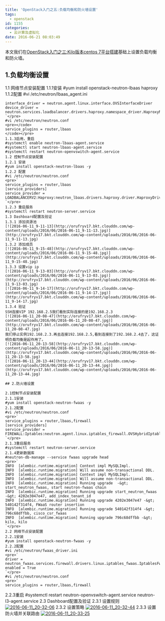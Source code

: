 ```yaml
---
title: 'OpenStack入门之五:负载均衡和防火墙设置'
tags:
  - openstack
id: 1155
categories:
  - 云计算及虚拟化
date: 2016-06-21 08:03:49
---
```


本文我们在[OpenStack入门之三:Kilo版本centos 7平台搭建](http://blog.yaodataking.com/2016/06/openstack-kilo-centos.html)基础上设置负载均衡和防火墙。

## 1.负载均衡设置

1.1 网络节点安装配置
1.1.1安装
#yum install openstack-neutron-lbaas haproxy
1.1.2配置
#vi /etc/neutron/lbaas_agent.ini

    interface_driver = neutron.agent.linux.interface.OVSInterfaceDriver
    device_driver = neutron.services.loadbalancer.drivers.haproxy.namespace_driver.HaproxyNSDriver
    `</pre>
    #vi /etc/neutron/neutron.conf
    <pre></code>
    service_plugins = router,lbaas
    </code></pre>
    1.1.3启用，重启
    #systemctl enable neutron-lbaas-agent.service
    #systemctl start neutron-lbaas-agent.service
    #systemctl restart neutron-openvswitch-agent.service
    1.2 控制节点安装配置
    1.2.1 安装
    #yum install openstack-neutron-lbaas -y
    1.2.2 配置
    #vi /etc/neutron/neutron.conf
    <pre>`
    service_plugins = router,lbaas
    [service_providers]
    service_provider = LOADBALANCERV2:Haproxy:neutron_lbaas.drivers.haproxy.driver.HaproxyDriver:default
    `</pre>
    1.2.3 重启服务
    #systemctl restart neutron-server.service
    1.3 Dashboard配置及验证
    1.3.1 添加资源池
    [![2016-06-11_9-11-13](http://orufryv17.bkt.clouddn.com/wp-content/uploads/2016/06/2016-06-11_9-11-13.jpg)](http://orufryv17.bkt.clouddn.com/wp-content/uploads/2016/06/2016-06-11_9-11-13.jpg)
    1.3.2 添加成员
    [![2016-06-11_9-15-48](http://orufryv17.bkt.clouddn.com/wp-content/uploads/2016/06/2016-06-11_9-15-48.jpg)](http://orufryv17.bkt.clouddn.com/wp-content/uploads/2016/06/2016-06-11_9-15-48.jpg)
    1.3.3 设置vip ip
    [![2016-06-11_9-13-03](http://orufryv17.bkt.clouddn.com/wp-content/uploads/2016/06/2016-06-11_9-13-03.jpg)](http://orufryv17.bkt.clouddn.com/wp-content/uploads/2016/06/2016-06-11_9-13-03.jpg)
    [![2016-06-11_9-14-17](http://orufryv17.bkt.clouddn.com/wp-content/uploads/2016/06/2016-06-11_9-14-17.jpg)](http://orufryv17.bkt.clouddn.com/wp-content/uploads/2016/06/2016-06-11_9-14-17.jpg)
    1.3.4 验证
    SSH连接VIP 192.168.2.5我们看到实际连接的是192.168.2.3
    [![2016-06-11_20-08-47](http://orufryv17.bkt.clouddn.com/wp-content/uploads/2016/06/2016-06-11_20-08-47.jpg)](http://orufryv17.bkt.clouddn.com/wp-content/uploads/2016/06/2016-06-11_20-08-47.jpg)
    我们停止实例192.168.2.3.再去连接192.168.2.5,看到连接到了192.168.2.4去了，这证明负载均衡是起作用了。
    [![2016-06-11_20-13-58](http://orufryv17.bkt.clouddn.com/wp-content/uploads/2016/06/2016-06-11_20-13-58.jpg)](http://orufryv17.bkt.clouddn.com/wp-content/uploads/2016/06/2016-06-11_20-13-58.jpg)
    [![2016-06-11_20-13-44](http://orufryv17.bkt.clouddn.com/wp-content/uploads/2016/06/2016-06-11_20-13-44.jpg)](http://orufryv17.bkt.clouddn.com/wp-content/uploads/2016/06/2016-06-11_20-13-44.jpg)

    ## 2.防火墙设置

    2.1控制节点安装配置
    2.1.1安装
    #yum install openstack-neutron-fwaas -y
    2.1.2配置
    #vi /etc/neutron/neutron.conf
    <pre>`
    service_plugins = router,lbaas,firewall
    [service_providers]
    service_provider = FIREWALL:Iptables:neutron.agent.linux.iptables_firewall.OVSHybridIptablesFirewallDriver:default
    `</pre>
    2.1.3重启服务
    #systemctl restart neutron-server.service
    2.1.4更新数据库
    #neutron-db-manage --service fwaas upgrade head
    <pre>`
    INFO  [alembic.runtime.migration] Context impl MySQLImpl.
    INFO  [alembic.runtime.migration] Will assume non-transactional DDL.
    INFO  [alembic.runtime.migration] Context impl MySQLImpl.
    INFO  [alembic.runtime.migration] Will assume non-transactional DDL.
    INFO  [alembic.runtime.migration] Running upgrade  -&gt; start_neutron_fwaas, start neutron-fwaas chain
    INFO  [alembic.runtime.migration] Running upgrade start_neutron_fwaas -&gt; 4202e3047e47, add_index_tenant_id
    INFO  [alembic.runtime.migration] Running upgrade 4202e3047e47 -&gt; 540142f314f4, FWaaS router insertion
    INFO  [alembic.runtime.migration] Running upgrade 540142f314f4 -&gt; 796c68dffbb, cisco_csr_fwaas
    INFO  [alembic.runtime.migration] Running upgrade 796c68dffbb -&gt; kilo, kilo
    `</pre>
    2.2 网络节点安装配置
    2.2.1安装
    #yum install openstack-neutron-fwaas -y
    2.2.2配置
    #vi /etc/neutron/fwaas_driver.ini
    <pre>`
    driver = neutron_fwaas.services.firewall.drivers.linux.iptables_fwaas.IptablesFwaasDriver
    enabled = True
    `</pre>
    #vi /etc/neutron/neutron.conf
    <pre>`
    service_plugins = router,lbaas,firewall

2.2.3重启
#systemctl restart neutron-openvswitch-agent.service neutron-l3-agent.service
2.3 Dashboard配置及验证
2.3.1 设置规则
[![2016-06-11_20-32-06](http://orufryv17.bkt.clouddn.com/wp-content/uploads/2016/06/2016-06-11_20-32-06.jpg)](http://orufryv17.bkt.clouddn.com/wp-content/uploads/2016/06/2016-06-11_20-32-06.jpg)
2.3.2 设置策略
[![2016-06-11_20-32-44](http://orufryv17.bkt.clouddn.com/wp-content/uploads/2016/06/2016-06-11_20-32-44.jpg)](http://orufryv17.bkt.clouddn.com/wp-content/uploads/2016/06/2016-06-11_20-32-44.jpg)
2.3.3 设置防火墙并关联路由
[![2016-06-11_20-33-25](http://orufryv17.bkt.clouddn.com/wp-content/uploads/2016/06/2016-06-11_20-33-25.jpg)](http://orufryv17.bkt.clouddn.com/wp-content/uploads/2016/06/2016-06-11_20-33-25.jpg)